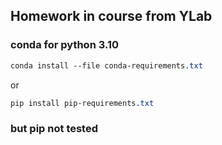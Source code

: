 ## Homework in course from YLab

### conda for python 3.10
```css
conda install --file conda-requirements.txt
```
or
```css
pip install pip-requirements.txt
```
### but pip not tested